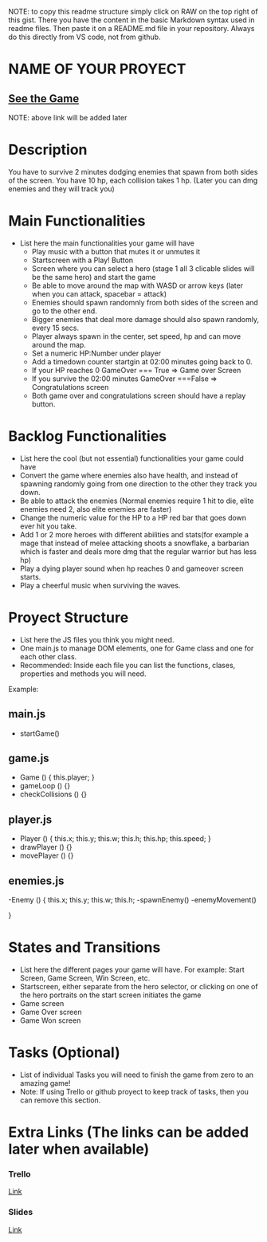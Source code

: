 NOTE: to copy this readme structure simply click on RAW on the top right of this gist. There you have the content in the basic Markdown syntax used in readme files. Then paste it on a README.md file in your repository. Always do this directly from VS code, not from github.

# NAME OF YOUR PROYECT

## [See the Game](www.your-url-here.com)

NOTE: above link will be added later

# Description

You have to survive 2 minutes dodging enemies that spawn from both sides of the screen. You have 10 hp, each collision takes 1 hp. (Later you can dmg enemies and they will track you)

# Main Functionalities

- List here the main functionalities your game will have
  - Play music with a button that mutes it or unmutes it
  - Startscreen with a Play! Button
  - Screen where you can select a hero (stage 1 all 3 clicable slides will be the same hero) and start the game
  - Be able to move around the map with WASD or arrow keys (later when you can attack, spacebar = attack)
  - Enemies should spawn randomnly from both sides of the screen and go to the other end.
  - Bigger enemies that deal more damage should also spawn randomly, every 15 secs.
  - Player always spawn in the center, set speed, hp and can move around the map.
  - Set a numeric HP:Number under player
  - Add a timedown counter startgin at 02:00 minutes going back to 0.
  - If your HP reaches 0 GameOver === True => Game over Screen
  - If you survive the 02:00 minutes GameOver ===False => Congratulations screen
  - Both game over and congratulations screen should have a replay button.

# Backlog Functionalities

- List here the cool (but not essential) functionalities your game could have
- Convert the game where enemies also have health, and instead of spawning randomly going from one direction to the other they track you down.
- Be able to attack the enemies (Normal enemies require 1 hit to die, elite enemies need 2, also elite enemies are faster)
- Change the numeric value for the HP to a HP red bar that goes down ever hit you take.
- Add 1 or 2 more heroes with different abilities and stats(for example a mage that instead of melee attacking shoots a snowflake, a barbarian which is faster and deals more dmg that the regular warrior but has less hp)
- Play a dying player sound when hp reaches 0 and gameover screen starts.
- Play a cheerful music when surviving the waves.

# Proyect Structure

- List here the JS files you think you might need.
- One main.js to manage DOM elements, one for Game class and one for each other class.
- Recommended: Inside each file you can list the functions, clases, properties and methods you will need.

Example:

## main.js

- startGame()

## game.js

- Game () {
  this.player;
  }
- gameLoop () {}
- checkCollisions () {}

## player.js

- Player () {
  this.x;
  this.y;
  this.w;
  this.h;
  this.hp;
  this.speed;
  }
- drawPlayer () {}
- movePlayer () {}

## enemies.js

-Enemy () {
this.x;
this.y;
this.w;
this.h;
-spawnEnemy()
-enemyMovement()

}

# States and Transitions

- List here the different pages your game will have. For example: Start Screen, Game Screen, Win Screen, etc.
- Startscreen, either separate from the hero selector, or clicking on one of the hero portraits on the start screen initiates the game
- Game screen
- Game Over screen
- Game Won screen

# Tasks (Optional)

- List of individual Tasks you will need to finish the game from zero to an amazing game!
- Note: If using Trello or github proyect to keep track of tasks, then you can remove this section.

# Extra Links (The links can be added later when available)

### Trello

[Link](https://trello.com/w/ironchampionproject/home)

### Slides

[Link](www.your-url-here.com)
